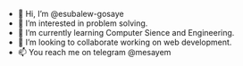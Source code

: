 - 👋 Hi, I’m @esubalew-gosaye
- 👀 I’m interested in problem solving.
- 🌱 I’m currently learning Computer Sience and Engineering.
- 💞️ I’m looking to collaborate working on web development.
- 📫 You reach me on telegram @mesayem

<!---
esubalew-gosaye/esubalew-gosaye is a ✨ special ✨ repository because its `README.md` (this file) appears on your GitHub profile.
You can click the Preview link to take a look at your changes.
--->
